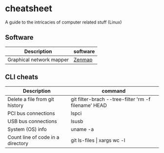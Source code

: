 # cheatsheet
A guide to the intricacies of computer related stuff (Linux)


## Software

| Description  | software |
| - | -|
| Graphical network mapper | [Zenmap](https://nmap.org/zenmap/) |


## CLI cheats

| Description  | command |
| - | -|
| Delete a file from git history | git filter-brach --tree-filter 'rm -f filename' HEAD |
| PCI bus connections | lspci |
| USB bus connections | lsusb |
| System (OS) info | uname -a |
| Count line of code in a directory | git ls-files \| xargs wc -l | 
